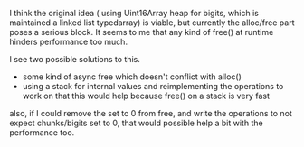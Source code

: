 I think the original idea ( using Uint16Array heap for bigits, which is maintained a linked list typedarray) is viable, but currently the alloc/free part poses a serious block. It seems to me that any kind of free() at runtime hinders performance too much. 

I see two possible solutions to this.

- some kind of async free which doesn't conflict with alloc()
- using a stack for internal values and reimplementing the operations to work on that
  this would help because free() on a stack is very fast


also, if I could remove the set to 0 from free, and write the operations to not expect chunks/bigits set to 0, that would possible help a bit with the performance too.
